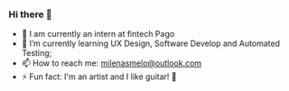 ### Hi there 👋

- 🔭 I am currently an intern at fintech Pago
- 🌱 I’m currently learning UX Design, Software Develop and Automated Testing;
- 📫 How to reach me: milenasmelo@outlook.com
- ⚡ Fun fact: I'm an artist and I like guitar! :metal:
<!--
**MilenaMelo/MilenaMelo** is a ✨ _special_ ✨ repository because its `README.md` (this file) appears on your GitHub profile.

Here are some ideas to get you started:

- 🔭 I am currently an intern at fintech Pago
- 🌱 I’m currently learning UX Design, Software Develop and Automated Testing
- 📫 How to reach me: milenasmelo@outlook.com
- ⚡ Fun fact: I'm an artist and I like guitar! :metal:

